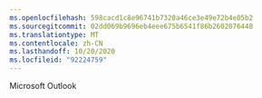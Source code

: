 ```yaml
---
ms.openlocfilehash: 598cacd1c8e96741b7320a46ce3e49e72b4e05b2
ms.sourcegitcommit: 02dd069b9696eb4eee675b6541f86b2602076448
ms.translationtype: MT
ms.contentlocale: zh-CN
ms.lasthandoff: 10/20/2020
ms.locfileid: "92224759"
---
```

Microsoft Outlook